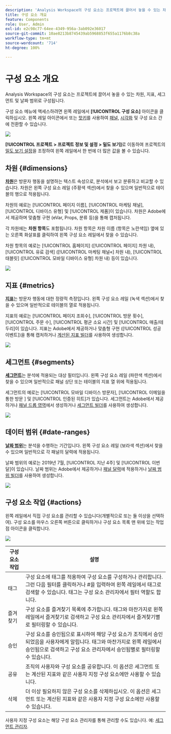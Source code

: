 ```yaml
---
description: 'Analysis Workspace의 구성 요소는 프로젝트에 끌어서 놓을 수 있는 차원, 지표, 세그먼트 및 날짜 범위로 구성됩니다. '
title: 구성 요소 개요
feature: Components
role: User, Admin
exl-id: e2c98c77-64ee-4349-956a-3ab092e36017
source-git-commit: 10ae8213b8745439ab5968853f655a1176b8c38a
workflow-type: tm+mt
source-wordcount: '714'
ht-degree: 100%

---
```


# 구성 요소 개요

Analysis Workspace의 구성 요소는 프로젝트에 끌어서 놓을 수 있는 차원, 지표, 세그먼트 및 날짜 범위로 구성됩니다.

구성 요소 메뉴에 액세스하려면 왼쪽 레일에서 **[!UICONTROL 구성 요소]** 아이콘을 클릭하십시오. 왼쪽 레일 아이콘에서 또는 [핫키](/help/analyze/analysis-workspace/build-workspace-project/fa-shortcut-keys.md)를 사용하여 [패널](https://experienceleague.adobe.com/docs/analytics/analyze/analysis-workspace/panels/panels.html?lang=ko-KR), [시각화](https://experienceleague.adobe.com/docs/analytics/analyze/analysis-workspace/visualizations/freeform-analysis-visualizations.html?lang=ko-KR) 및 구성 요소 간에 전환할 수 있습니다.

![](assets/component-overview.png)

**[!UICONTROL 프로젝트 > 프로젝트 정보 및 설정 > 밀도 보기]**&#x200B;로 이동하여 프로젝트의 [밀도 보기 설정](https://experienceleague.adobe.com/docs/analytics/analyze/analysis-workspace/build-workspace-project/view-density.html?lang=ko-KR)을 조정하여 왼쪽 레일에서 한 번에 더 많은 값을 볼 수 있습니다.

## 차원 {#dimensions}

[**차원**](https://experienceleague.adobe.com/docs/analytics/components/dimensions/overview.html?lang=ko-KR)은 방문자 행동을 설명하는 텍스트 속성으로, 분석에서 보고 분류하고 비교할 수 있습니다. 차원은 왼쪽 구성 요소 레일 (주황색 섹션)에서 찾을 수 있으며 일반적으로 테이블의 행으로 적용됩니다.

차원의 예로는 [!UICONTROL 페이지 이름], [!UICONTROL 마케팅 채널], [!UICONTROL 디바이스 유형] 및 [!UICONTROL 제품]이 있습니다. 차원은 Adobe에서 제공하며 맞춤형 구현 (eVar, Props, 분류 등)을 통해 캡처됩니다.

각 차원에는 **차원 항목**&#x200B;도 포함됩니다. 차원 항목은 차원 이름 (항목은 노란색임) 옆에 있는 오른쪽 화살표를 클릭하여 왼쪽 구성 요소 레일에서 찾을 수 있습니다.

차원 항목의 예로는 [!UICONTROL 홈페이지] ([!UICONTROL 페이지] 차원 내), [!UICONTROL 유료 검색] ([!UICONTROL 마케팅 채널«] 차원 내), [!UICONTROL 태블릿] ([!UICONTROL 모바일 디바이스 유형] 차원 내) 등이 있습니다.

![](assets/dimensions.png)

## 지표 {#metrics}

[**지표**](https://experienceleague.adobe.com/docs/analytics/components/metrics/overview.html?lang=ko-KR)는 방문자 행동에 대한 정량적 측정입니다. 왼쪽 구성 요소 레일 (녹색 섹션)에서 찾을 수 있으며 일반적으로 테이블의 열로 적용됩니다.

지표의 예로는 [!UICONTROL 페이지 조회수], [!UICONTROL 방문 횟수], [!UICONTROL 주문 수], [!UICONTROL 평균 소요 시간] 및 [!UICONTROL 매출/테두리]이 있습니다. 지표는 Adobe에서 제공하거나 맞춤형 구현 ([!UICONTROL 성공 이벤트])을 통해 캡처하거나 [계산된 지표 빌더](https://experienceleague.adobe.com/docs/analytics/components/calculated-metrics/calcmetric-workflow/cm-build-metrics.html?lang=ko-KR)를 사용하여 생성합니다.

![](assets/metrics.png)

## 세그먼트 {#segments}

[**세그먼트**](https://experienceleague.adobe.com/docs/analytics/analyze/analysis-workspace/components/segments/t-freeform-project-segment.html?lang=ko-KR)는 분석에 적용되는 대상 필터입니다. 왼쪽 구성 요소 레일 (파란색 섹션)에서 찾을 수 있으며 일반적으로 패널 상단 또는 테이블의 지표 열 위에 적용됩니다.

세그먼트의 예로는 [!UICONTROL 모바일 디바이스 방문자], [!UICONTROL 이메일을 통한 방문 ] 및 [!UICONTROL 인증된 히트]가 있습니다. 세그먼트는 Adobe에서 제공하거나 [패널 드롭 영역](https://experienceleague.adobe.com/docs/analytics/analyze/analysis-workspace/panels/panels.html)에서 생성하거나 [세그먼트 빌더](https://experienceleague.adobe.com/docs/analytics/components/segmentation/segmentation-workflow/seg-build.html?lang=ko-KR)를 사용하여 생성합니다.

![](assets/segments.png)

## 데이터 범위 {#date-ranges}

[**날짜 범위**](https://experienceleague.adobe.com/docs/analytics/analyze/analysis-workspace/components/calendar-date-ranges/calendar.html?lang=ko-KR)는 분석을 수행하는 기간입니다. 왼쪽 구성 요소 레일 (보라색 섹션)에서 찾을 수 있으며 일반적으로 각 패널의 달력에 적용됩니다.

날짜 범위의 예로는 2019년 7월, [!UICONTROL 지난 4주] 및 [!UICONTROL 이번 달]이 있습니다. 날짜 범위는 Adobe에서 제공하거나 [패널 달력](https://experienceleague.adobe.com/docs/analytics/analyze/analysis-workspace/panels/panels.html)에 적용하거나 [날짜 범위 빌더](https://experienceleague.adobe.com/docs/analytics/analyze/analysis-workspace/components/calendar-date-ranges/custom-date-ranges.html?lang=ko-KR)를 사용하여 생성합니다.

![](assets/date-ranges.png)

## 구성 요소 작업 {#actions}

왼쪽 레일에서 직접 구성 요소를 관리할 수 있습니다(개별적으로 또는 둘 이상을 선택하여). 구성 요소를 마우스 오른쪽 버튼으로 클릭하거나 구성 요소 목록 맨 위에 있는 작업 점 아이콘을 클릭합니다.

![](assets/component-actions.png)

| 구성 요소 작업 | 설명 |
|--- |--- |
| 태그 | 구성 요소에 태그를 적용하여 구성 요소를 구성하거나 관리합니다. 그런 다음 필터를 클릭하거나 #을 입력하여 왼쪽 레일에서 태그로 검색할 수 있습니다. 태그는 구성 요소 관리자에서 필터 역할도 합니다. |
| 즐겨찾기 | 구성 요소를 즐겨찾기 목록에 추가합니다. 태그와 마찬가지로 왼쪽 레일에서 즐겨찾기로 검색하고 구성 요소 관리자에서 즐겨찾기별로 필터링할 수 있습니다. |
| 승인 | 구성 요소를 승인됨으로 표시하여 해당 구성 요소가 조직에서 승인되었음을 사용자에게 알립니다. 태그와 마찬가지로 왼쪽 레일에서 승인됨으로 검색하고 구성 요소 관리자에서 승인됨별로 필터링할 수 있습니다. |
| 공유 | 조직의 사용자와 구성 요소를 공유합니다. 이 옵션은 세그먼트 또는 계산된 지표와 같은 사용자 지정 구성 요소에만 사용할 수 있습니다. |
| 삭제 | 더 이상 필요하지 않은 구성 요소를 삭제하십시오. 이 옵션은 세그먼트 또는 계산된 지표와 같은 사용자 지정 구성 요소에만 사용할 수 있습니다. |

사용자 지정 구성 요소는 해당 구성 요소 관리자를 통해 관리할 수도 있습니다. 예: [세그먼트 관리자](/help/components/segmentation/segmentation-workflow/seg-manage.md).
